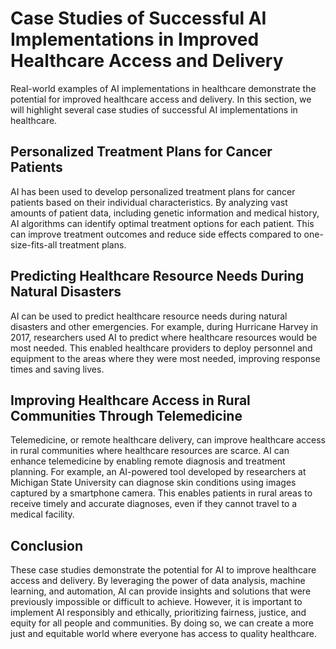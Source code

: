 # Case Studies of Successful AI Implementations in Improved Healthcare Access and Delivery

Real-world examples of AI implementations in healthcare demonstrate the potential for improved healthcare access and delivery. In this section, we will highlight several case studies of successful AI implementations in healthcare.

Personalized Treatment Plans for Cancer Patients
------------------------------------------------

AI has been used to develop personalized treatment plans for cancer patients based on their individual characteristics. By analyzing vast amounts of patient data, including genetic information and medical history, AI algorithms can identify optimal treatment options for each patient. This can improve treatment outcomes and reduce side effects compared to one-size-fits-all treatment plans.

Predicting Healthcare Resource Needs During Natural Disasters
-------------------------------------------------------------

AI can be used to predict healthcare resource needs during natural disasters and other emergencies. For example, during Hurricane Harvey in 2017, researchers used AI to predict where healthcare resources would be most needed. This enabled healthcare providers to deploy personnel and equipment to the areas where they were most needed, improving response times and saving lives.

Improving Healthcare Access in Rural Communities Through Telemedicine
---------------------------------------------------------------------

Telemedicine, or remote healthcare delivery, can improve healthcare access in rural communities where healthcare resources are scarce. AI can enhance telemedicine by enabling remote diagnosis and treatment planning. For example, an AI-powered tool developed by researchers at Michigan State University can diagnose skin conditions using images captured by a smartphone camera. This enables patients in rural areas to receive timely and accurate diagnoses, even if they cannot travel to a medical facility.

Conclusion
----------

These case studies demonstrate the potential for AI to improve healthcare access and delivery. By leveraging the power of data analysis, machine learning, and automation, AI can provide insights and solutions that were previously impossible or difficult to achieve. However, it is important to implement AI responsibly and ethically, prioritizing fairness, justice, and equity for all people and communities. By doing so, we can create a more just and equitable world where everyone has access to quality healthcare.
